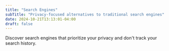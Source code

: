 ```yaml
---
title: "Search Engines"
subTitle: "Privacy-focused alternatives to traditional search engines"
date: 2024-10-21T13:13:01-04:00
draft: false
---
```


Discover search engines that prioritize your privacy and don't track your search history.
